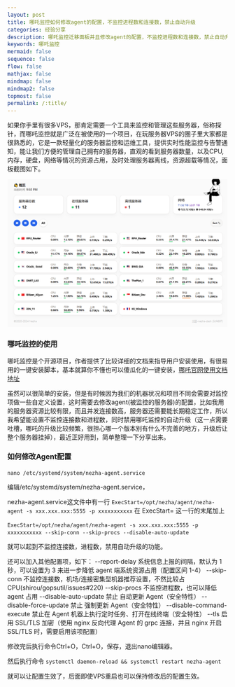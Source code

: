 ```yaml
---
layout: post
title: 哪吒监控如何修改agent的配置，不监控进程数和连接数，禁止自动升级
categories: 经验分享
description: 哪吒监控迁移面板并且修改agent的配置，不监控进程数和连接数，禁止自动升级
keywords: 哪吒监控
mermaid: false
sequence: false
flow: false
mathjax: false
mindmap: false
mindmap2: false
topmost: false
permalink: /:title/
---
```


如果你手里有很多VPS，那肯定需要一个工具来监控和管理这些服务器，俗称探针，而哪吒监控就是广泛在被使用的一个项目，在玩服务器VPS的圈子里大家都是很熟悉的，它是一款轻量化的服务器监控和运维工具，提供实时性能监控与告警通知，能让我们方便的管理自己拥有的服务器，直观的看到服务器数量，以及CPU,内存，硬盘，网络等情况的资源占用，及时处理服务器离线，资源超载等情况，面板截图如下。

![nezha](/images/posts/nezha/nezha.png)

### 哪吒监控的使用

哪吒监控是个开源项目，作者提供了比较详细的文档来指导用户安装使用，有很易用的一键安装脚本，基本就算你不懂也可以傻瓜化的一键安装，[哪吒官网使用文档地址](https://nezha.wiki/guide/dashboard.html)  

虽然可以很简单的安装，但是有时候因为我们的机器状况和项目不同会需要对监控项做一些自定义设置，这时需要去修改agent(被监控的服务器)的配置，比如我用的服务器资源比较有限，而且并发连接数高，服务器还需要能长期稳定工作，所以我希望能设置不监控连接数和进程数，同时禁用哪吒监控的自动升级（这一点需要吐槽，哪吒的升级比较频繁，很担心哪一个版本别有什么不完善的地方，升级后让整个服务器挂掉），最近正好用到，简单整理一下分享出来。

### 如何修改Agent配置

```nano /etc/systemd/system/nezha-agent.service```

编辑/etc/systemd/system/nezha-agent.service，

nezha-agent.service这文件中有一行
```ExecStart=/opt/nezha/agent/nezha-agent -s xxx.xxx.xxx:5555 -p xxxxxxxxxxx```
在 ExecStart= 这一行的末尾加上

```ExecStart=/opt/nezha/agent/nezha-agent -s xxx.xxx.xxx:5555 -p xxxxxxxxxxx --skip-conn --skip-procs --disable-auto-update```

就可以起到不监控连接数，进程数，禁用自动升级的功能。

还可以加入其他配置项，如下：
--report-delay 系统信息上报的间隔，默认为 1 秒，可以设置为 3 来进一步降低 agent 端系统资源占用（配置区间 1-4）
--skip-conn 不监控连接数，机场/连接密集型机器推荐设置，不然比较占 CPU(shirou/gopsutil/issues#220)
--skip-procs 不监控进程数，也可以降低 agent 占用
--disable-auto-update 禁止 自动更新 Agent（安全特性）
--disable-force-update 禁止 强制更新 Agent（安全特性）
--disable-command-execute 禁止在 Agent 机器上执行定时任务、打开在线终端（安全特性）
--tls 启用 SSL/TLS 加密（使用 nginx 反向代理 Agent 的 grpc 连接，并且 nginx 开启 SSL/TLS 时，需要启用该项配置）


修改完后执行命令Ctrl+O，Ctrl+O，保存，退出nano编辑器。

然后执行命令
```systemctl daemon-reload && systemctl restart nezha-agent```

就可以让配置生效了，后面即使VPS重启也可以保持修改后的配置生效。






